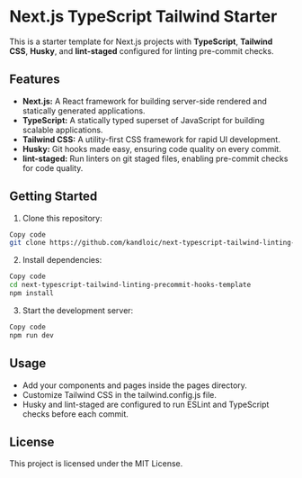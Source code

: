 # Next.js TypeScript Tailwind Starter
This is a starter template for Next.js projects with **TypeScript**, **Tailwind CSS**, **Husky**, and **lint-staged** configured for linting pre-commit checks.

## Features
* **Next.js:** A React framework for building server-side rendered and statically generated applications.
* **TypeScript:** A statically typed superset of JavaScript for building scalable applications.
* **Tailwind CSS:** A utility-first CSS framework for rapid UI development.
* **Husky:** Git hooks made easy, ensuring code quality on every commit.
* **lint-staged:** Run linters on git staged files, enabling pre-commit checks for code quality.

## Getting Started
1. Clone this repository:
```bash
Copy code
git clone https://github.com/kandloic/next-typescript-tailwind-linting-precommit-hooks-template.git
```
2. Install dependencies:
```bash
Copy code
cd next-typescript-tailwind-linting-precommit-hooks-template
npm install
```
3. Start the development server:
```bash
Copy code
npm run dev
```

## Usage
* Add your components and pages inside the pages directory.
* Customize Tailwind CSS in the tailwind.config.js file.
* Husky and lint-staged are configured to run ESLint and TypeScript checks before each commit.

## License
This project is licensed under the MIT License.